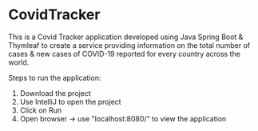 # CovidTracker

This is a Covid Tracker application developed using Java Spring Boot & Thymleaf to create a service providing information on the total number of cases & new cases of COVID-19 reported for every country across the world. 

Steps to run the application:

1. Download the project
2. Use IntelliJ to open the project
3. Click on Run
4. Open browser -> use "localhost:8080/" to view the application
